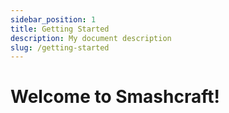 ```yaml
---
sidebar_position: 1
title: Getting Started
description: My document description
slug: /getting-started
---
```


# Welcome to Smashcraft!

